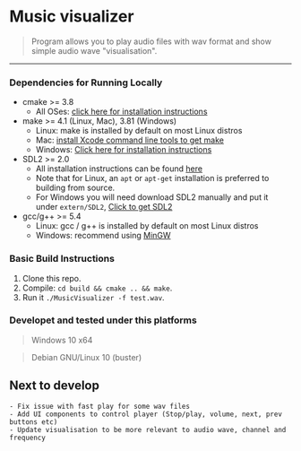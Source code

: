 # Music visualizer

> Program allows you to play audio files with wav format and show simple audio wave "visualisation".
___

### Dependencies for Running Locally
* cmake >= 3.8
  * All OSes: [click here for installation instructions](https://cmake.org/install/)
* make >= 4.1 (Linux, Mac), 3.81 (Windows)
  * Linux: make is installed by default on most Linux distros
  * Mac: [install Xcode command line tools to get make](https://developer.apple.com/xcode/features/)
  * Windows: [Click here for installation instructions](http://gnuwin32.sourceforge.net/packages/make.htm)
* SDL2 >= 2.0
  * All installation instructions can be found [here](https://wiki.libsdl.org/Installation)
  * Note that for Linux, an `apt` or `apt-get` installation is preferred to building from source.
  * For Windows you will need download SDL2 manually and put it under `extern/SDL2`, [Click to get SDL2](https://www.libsdl.org/download-2.0.php)
* gcc/g++ >= 5.4
  * Linux: gcc / g++ is installed by default on most Linux distros
  * Windows: recommend using [MinGW](http://www.mingw.org/)

### Basic Build Instructions

1. Clone this repo.
2. Compile: `cd build && cmake .. && make`.
3. Run it `./MusicVisualizer -f test.wav`.

### Developet and tested under this platforms
> Windows 10 x64

> Debian GNU/Linux 10 (buster)

## Next to develop
```
- Fix issue with fast play for some wav files
- Add UI components to control player (Stop/play, volume, next, prev buttons etc)
- Update visualisation to be more relevant to audio wave, channel and frequency
```
